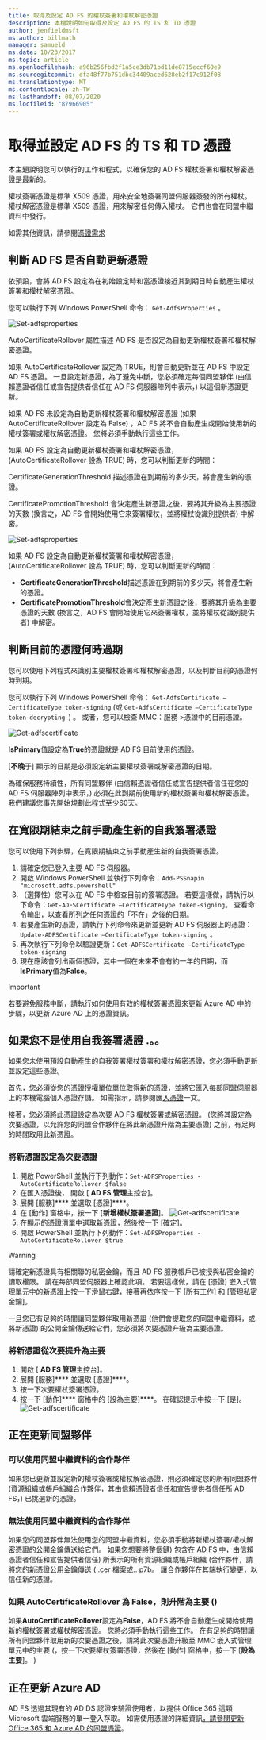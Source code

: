 ```yaml
---
title: 取得及設定 AD FS 的權杖簽署和權杖解密憑證
description: 本檔說明如何取得及設定 AD FS 的 TS 和 TD 憑證
author: jenfieldmsft
ms.author: billmath
manager: samueld
ms.date: 10/23/2017
ms.topic: article
ms.openlocfilehash: a96b256fbd2f1a5ce3db71bd11de8715eccf60e9
ms.sourcegitcommit: dfa48f77b751dbc34409aced628eb2f17c912f08
ms.translationtype: MT
ms.contentlocale: zh-TW
ms.lasthandoff: 08/07/2020
ms.locfileid: "87966905"
---
```

# <a name="obtain-and-configure-ts-and-td-certificates-for-ad-fs"></a>取得並設定 AD FS 的 TS 和 TD 憑證

本主題說明您可以執行的工作和程式，以確保您的 AD FS 權杖簽署和權杖解密憑證是最新的。

權杖簽署憑證是標準 X509 憑證，用來安全地簽署同盟伺服器簽發的所有權杖。 權杖解密憑證是標準 X509 憑證，用來解密任何傳入權杖。 它們也會在同盟中繼資料中發行。

如需其他資訊，請參閱[憑證需求](../design/ad-fs-requirements.md#BKMK_1)

## <a name="determine-whether-ad-fs-renews-the-certificates-automatically"></a>判斷 AD FS 是否自動更新憑證
依預設，會將 AD FS 設定為在初始設定時和當憑證接近其到期日時自動產生權杖簽署和權杖解密憑證。

您可以執行下列 Windows PowerShell 命令： `Get-AdfsProperties` 。

  ![Set-adfsproperties](media/configure-TS-TD-certs-ad-fs/ts1.png)

AutoCertificateRollover 屬性描述 AD FS 是否設定為自動更新權杖簽署和權杖解密憑證。

如果 AutoCertificateRollover 設定為 TRUE，則會自動更新並在 AD FS 中設定 AD FS 憑證。 一旦設定新憑證，為了避免中斷，您必須確定每個同盟夥伴 (由信賴憑證者信任或宣告提供者信任在 AD FS 伺服器陣列中表示，) 以這個新憑證更新。

如果 AD FS 未設定為自動更新權杖簽署和權杖解密憑證 (如果 AutoCertificateRollover 設定為 False) ，AD FS 將不會自動產生或開始使用新的權杖簽署或權杖解密憑證。 您將必須手動執行這些工作。

如果 AD FS 設定為自動更新權杖簽署和權杖解密憑證， (AutoCertificateRollover 設為 TRUE) 時，您可以判斷更新的時間：

CertificateGenerationThreshold 描述憑證在到期前的多少天，將會產生新的憑證。

CertificatePromotionThreshold 會決定產生新憑證之後，要將其升級為主要憑證的天數 (換言之，AD FS 會開始使用它來簽署權杖，並將權杖從識別提供者) 中解密。

![Set-adfsproperties](media/configure-TS-TD-certs-ad-fs/ts2.png)

如果 AD FS 設定為自動更新權杖簽署和權杖解密憑證， (AutoCertificateRollover 設為 TRUE) 時，您可以判斷更新的時間：

 - **CertificateGenerationThreshold**描述憑證在到期前的多少天，將會產生新的憑證。
 - **CertificatePromotionThreshold**會決定產生新憑證之後，要將其升級為主要憑證的天數 (換言之，AD FS 會開始使用它來簽署權杖，並將權杖從識別提供者) 中解密。

## <a name="determine-when-the-current-certificates-expire"></a>判斷目前的憑證何時過期
您可以使用下列程式來識別主要權杖簽署和權杖解密憑證，以及判斷目前的憑證何時到期。

您可以執行下列 Windows PowerShell 命令： `Get-AdfsCertificate –CertificateType token-signing` (或 `Get-AdfsCertificate –CertificateType token-decrypting `) 。 或者，您可以檢查 MMC：服務 >憑證中的目前憑證。

![Get-adfscertificate](media/configure-TS-TD-certs-ad-fs/ts3.png)

**IsPrimary**值設定為**True**的憑證就是 AD FS 目前使用的憑證。

[**不晚**于] 顯示的日期是必須設定新主要權杖簽署或解密憑證的日期。

為確保服務持續性，所有同盟夥伴 (由信賴憑證者信任或宣告提供者信任在您的 AD FS 伺服器陣列中表示，) 必須在此到期前使用新的權杖簽署和權杖解密憑證。 我們建議您事先開始規劃此程式至少60天。

## <a name="generating-a-new-self-signed-certificate-manually-prior-to-the-end-of-the-grace-period"></a>在寬限期結束之前手動產生新的自我簽署憑證
您可以使用下列步驟，在寬限期結束之前手動產生新的自我簽署憑證。

1. 請確定您已登入主要 AD FS 伺服器。
2. 開啟 Windows PowerShell 並執行下列命令：`Add-PSSnapin "microsoft.adfs.powershell"`
3. （選擇性）您可以在 AD FS 中檢查目前的簽署憑證。 若要這樣做，請執行以下命令：`Get-ADFSCertificate –CertificateType token-signing`。 查看命令輸出，以查看所列之任何憑證的「不在」之後的日期。
4. 若要產生新的憑證，請執行下列命令來更新並更新 AD FS 伺服器上的憑證： `Update-ADFSCertificate –CertificateType token-signing` 。
5. 再次執行下列命令以驗證更新：`Get-ADFSCertificate –CertificateType token-signing`
6. 現在應該會列出兩個憑證，其中一個在未來**不**會有約一年的日期，而**IsPrimary**值為**False**。

>[!IMPORTANT]
>若要避免服務中斷，請執行如何使用有效的權杖簽署憑證來更新 Azure AD 中的步驟，以更新 Azure AD 上的憑證資訊。

## <a name="if-youre-not-using-self-signed-certificates"></a>如果您不是使用自我簽署憑證 .。。
如果您未使用預設自動產生的自我簽署權杖簽署和權杖解密憑證，您必須手動更新並設定這些憑證。

首先，您必須從您的憑證授權單位單位取得新的憑證，並將它匯入每部同盟伺服器上的本機電腦個人憑證存儲。 如需指示，請參閱匯[入憑證](/previous-versions/windows/it-pro/windows-server-2008-R2-and-2008/cc754489(v=ws.11))一文。

接著，您必須將此憑證設定為次要 AD FS 權杖簽署或解密憑證。  (您將其設定為次要憑證，以允許您的同盟合作夥伴在將此新憑證升階為主要憑證) 之前，有足夠的時間取用此新憑證。

### <a name="to-configure-a-new-certificate-as-a-secondary-certificate"></a>將新憑證設定為次要憑證
1. 開啟 PowerShell 並執行下列動作：`Set-ADFSProperties -AutoCertificateRollover $false`
2. 在匯入憑證後， 開啟 [ **AD FS 管理**主控台]。
3. 展開 [服務]**** 並選取 [憑證]****。
4. 在 [動作] 窗格中，按一下 [**新增權杖簽署憑證**]。
![Get-adfscertificate](media/configure-TS-TD-certs-ad-fs/ts4.png)</br>
5. 在顯示的憑證清單中選取新憑證，然後按一下 [確定]。
6.  開啟 PowerShell 並執行下列動作：`Set-ADFSProperties -AutoCertificateRollover $true`

>[!WARNING]
>請確定新憑證具有相關聯的私密金鑰，而且 AD FS 服務帳戶已被授與私密金鑰的讀取權限。 請在每部同盟伺服器上確認此項。 若要這樣做，請在 [憑證] 嵌入式管理單元中的新憑證上按一下滑鼠右鍵，接著再依序按一下 [所有工作] 和 [管理私密金鑰]。

一旦您已有足夠的時間讓同盟夥伴取用新憑證 (他們會提取您的同盟中繼資料，或將新憑證) 的公開金鑰傳送給它們，您必須將次要憑證升級為主要憑證。

### <a name="to-promote-the-new-certificate-from-secondary-to-primary"></a>將新憑證從次要提升為主要

1. 開啟 [ **AD FS 管理**主控台]。
2. 展開 [服務]**** 並選取 [憑證]****。
3. 按一下次要權杖簽署憑證。
4. 按一下 [動作]**** 窗格中的 [設為主要]****。 在確認提示中按一下 [是]。
![Get-adfscertificate](media/configure-TS-TD-certs-ad-fs/ts5.png)</br>


## <a name="updating-federation-partners"></a>正在更新同盟夥伴

### <a name="partners-who-can-consume-federation-metadata"></a>可以使用同盟中繼資料的合作夥伴
如果您已更新並設定新的權杖簽署或權杖解密憑證，則必須確定您的所有同盟夥伴 (資源組織或帳戶組織合作夥伴，其由信賴憑證者信任和宣告提供者信任所 AD FS，) 已挑選新的憑證。

### <a name="partners-who-can-not-consume-federation-metadata"></a>無法使用同盟中繼資料的合作夥伴
如果您的同盟夥伴無法使用您的同盟中繼資料，您必須手動將新權杖簽署/權杖解密憑證的公開金鑰傳送給它們。 如果您想要將整個鏈) 包含在 AD FS 中，由信賴憑證者信任和宣告提供者信任) 所表示的所有資源組織或帳戶組織 (合作夥伴，請將您的新憑證公用金鑰傳送 ( .cer 檔案或.. p7b。 讓合作夥伴在其端執行變更，以信任新的憑證。

### <a name="promote-to-primary-if-autocertificaterollover-is-false"></a>如果 AutoCertificateRollover 為 False，則升階為主要 () 
如果**AutoCertificateRollover**設定為**False**，AD FS 將不會自動產生或開始使用新的權杖簽署或權杖解密憑證。 您將必須手動執行這些工作。
在有足夠的時間讓所有同盟夥伴取用新的次要憑證之後，請將此次要憑證升級至 MMC 嵌入式管理單元中的主要 (，按一下次要權杖簽署憑證，然後在 [動作] 窗格中，按一下 [**設為主要**]。 ) 

## <a name="updating-azure-ad"></a>正在更新 Azure AD
AD FS 透過其現有的 AD DS 認證來驗證使用者，以提供 Office 365 這類 Microsoft 雲端服務的單一登入存取。  如需使用憑證的詳細資訊[，請參閱更新 Office 365 和 Azure AD 的同盟憑證](/azure/active-directory/connect/active-directory-aadconnect-o365-certs)。
